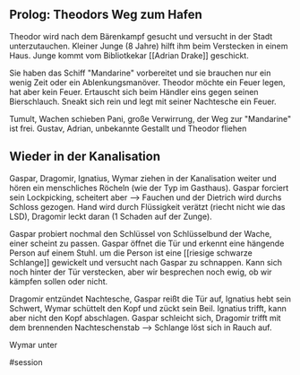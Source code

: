 ## Prolog: Theodors Weg zum Hafen

Theodor wird nach dem Bärenkampf gesucht und versucht in der Stadt unterzutauchen. Kleiner Junge (8 Jahre) hilft ihm beim Verstecken in einem Haus.
Junge kommt vom Bibliotkekar [[Adrian Drake]] geschickt. 

Sie haben das Schiff "Mandarine" vorbereitet und sie brauchen nur ein wenig Zeit oder ein Ablenkungsmanöver. Theodor möchte ein Feuer legen, hat aber kein Feuer.
Ertauscht sich beim Händler eins gegen seinen Bierschlauch. Sneakt sich rein und legt mit seiner Nachtesche ein Feuer.

Tumult, Wachen schieben Pani, große Verwirrung, der Weg zur "Mandarine" ist frei. Gustav, Adrian, unbekannte Gestallt und Theodor fliehen

## Wieder in der Kanalisation
Gaspar, Dragomir, Ignatius, Wymar ziehen in der Kanalisation weiter und hören ein menschliches Röcheln (wie der Typ im Gasthaus). Gaspar forciert sein Lockpicking, scheitert aber --> Fauchen und der Dietrich wird durchs Schloss gezogen. Hand wird durch Flüssigkeit verätzt (riecht nicht wie das LSD), Dragomir leckt daran (1 Schaden auf der Zunge).

Gaspar probiert nochmal den Schlüssel von Schlüsselbund der Wache, einer scheint zu passen. 
Gaspar öffnet die Tür und erkennt eine hängende Person auf einem Stuhl. um die Person ist eine [[riesige schwarze Schlange]] gewickelt und versucht nach Gaspar zu schnappen. Kann sich noch hinter der Tür verstecken, aber wir besprechen noch ewig, ob wir kämpfen sollen oder nicht.

Dragomir entzündet Nachtesche, Gaspar reißt die Tür auf, Ignatius hebt sein Schwert, Wymar schüttelt den Kopf und zückt sein Beil.
Ignatius trifft, kann aber nicht den Kopf abschlagen. Gaspar schleicht sich, Dragomir trifft mit dem brennenden Nachteschenstab --> Schlange löst sich in Rauch auf.

Wymar unter



#session 